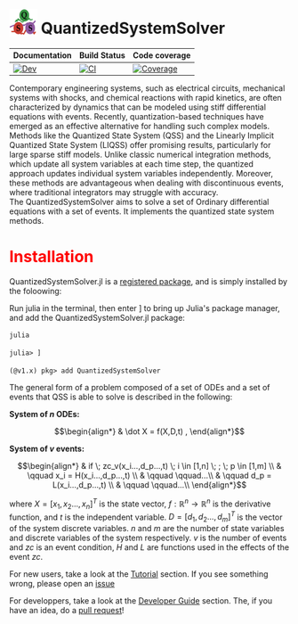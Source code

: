 # <img width="50" height="50" style="position:relative; top:5px" src="docs\src\logo.png"> QuantizedSystemSolver



| **Documentation** |**Build Status** | **Code coverage** |
|:------------ |------------|------------|
| [![Dev](https://img.shields.io/badge/docs-dev-blue.svg)](https://mongibellili.github.io/QuantizedSystemSolver.jl/dev/)|[![CI](https://github.com/mongibellili/QuantizedSystemSolver/actions/workflows/CI.yml/badge.svg)](https://github.com/mongibellili/QuantizedSystemSolver/actions/workflows/CI.yml)|[![Coverage](https://codecov.io/gh/mongibellili/QuantizedSystemSolver/branch/main/graph/badge.svg)](https://codecov.io/gh/mongibellili/QuantizedSystemSolver)|


Contemporary engineering systems, such as electrical circuits, mechanical systems with shocks, and chemical reactions with rapid kinetics, are often characterized by dynamics that can be modeled using stiff differential equations with events. Recently, quantization-based techniques have emerged as an effective alternative for handling such complex models. Methods like the Quantized State System (QSS) and the Linearly Implicit Quantized State System (LIQSS) offer promising results, particularly for large sparse stiff models. Unlike classic numerical integration methods, which update all system variables at each time step, the quantized approach updates individual system variables independently. Moreover, these methods are advantageous when dealing with discontinuous events, where traditional integrators may struggle with accuracy.  
The QuantizedSystemSolver aims to solve a set of Ordinary differential equations with a set of events. It implements the quantized state system methods.
#   <span style="color:red">Installation</span>
QuantizedSystemSolver.jl is a [registered package](http://pkg.julialang.org), and is
simply installed by the foloowing:

Run julia in the terminal, then enter ] to bring up Julia's package manager, and add the QuantizedSystemSolver.jl package:
```console
julia

julia> ]
 
(@v1.x) pkg> add QuantizedSystemSolver
```
The general form of a problem composed of a set of ODEs and a set of events that QSS is able to solve is described in the following: 

**System of $n$ ODEs:**

```math
\begin{align*}
  & \dot X = f(X,D,t) , 
\end{align*}
```

**System of $v$ events:**
```math
\begin{align*}
& if \; zc_v(x_i...,d_p...,t) \; i \in [1,n]  \;  ; \; p  \in [1,m] \\
& \qquad x_i = H(x_i...,d_p...,t) \\
& \qquad \qquad...\\
& \qquad d_p = L(x_i...,d_p...,t)  \\
& \qquad \qquad...\\
\end{align*}
```
where $X = [x_1,x_2...,x_n]^T$ is the state vector, $f:\mathbb{R}^n \rightarrow \mathbb{R}^n$ is the derivative function, and $t$ is the independent variable. $D = [d_1,d_2...,d_m]^T$ is the vector of the system discrete variables. $n$ and $m$ are the number of state variables and discrete variables of the system respectively. $v$ is the number of events and $zc$ is an event condition, $H$ and $L$ are functions used in the effects of the event $zc$.

For new users, take a look at the [Tutorial](@ref) section. If you see something wrong,
please open an [issue](https://github.com/mongibellili/QuantizedSystemSolver.jl/issues)

For developpers, take a look at the [Developer Guide](@ref) section. The, if you have an idea,
do a [pull request](https://github.com/mongibellili/QuantizedSystemSolver.jl/pulls)!





